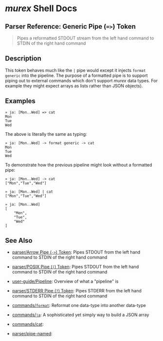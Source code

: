 # _murex_ Shell Docs

## Parser Reference: Generic Pipe (`=>`) Token

> Pipes a reformatted STDOUT stream from the left hand command to STDIN of the right hand command

## Description

This token behaves much like the `|` pipe would except it injects `format
generic` into the pipeline. The purpose of a formatted pipe is to support
piping out to external commands which don't support _murex_ data types. For
example they might expect arrays as lists rather than JSON objects).

## Examples

    » ja: [Mon..Wed] => cat
    Mon
    Tue
    Wed
    
The above is literally the same as typing:

    » ja: [Mon..Wed] -> format generic -> cat
    Mon
    Tue
    Wed
    
To demonstrate how the previous pipeline might look without a formatted pipe:

    » ja: [Mon..Wed] -> cat
    ["Mon","Tue","Wed"]
    
    » ja: [Mon..Wed] | cat
    ["Mon","Tue","Wed"]
    
    » ja: [Mon..Wed]
    [
        "Mon",
        "Tue",
        "Wed"
    ]

## See Also

* [parser/Arrow Pipe (`->`) Token](../parser/pipe-arrow.md):
  Pipes STDOUT from the left hand command to STDIN of the right hand command
* [parser/POSIX Pipe (`|`) Token](../parser/pipe-posix.md):
  Pipes STDOUT from the left hand command to STDIN of the right hand command
* [user-guide/Pipeline](../user-guide/pipeline.md):
  Overview of what a "pipeline" is
* [parser/STDERR Pipe (`?`) Token](../parser/pipe-err.md):
  Pipes STDERR from the left hand command to STDIN of the right hand command
* [commands/`format`](../commands/format.md):
  Reformat one data-type into another data-type
* [commands/`ja`](../commands/ja.md):
  A sophisticated yet simply way to build a JSON array
* [commands/cat](../commands/cat.md):
  
* [parser/pipe-named](../parser/pipe-named.md):
  